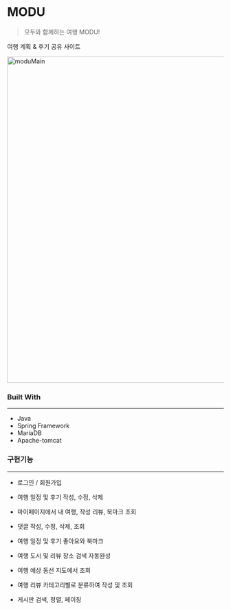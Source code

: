 # MODU

> 모두와 함께하는 여행 MODU!

여행 계획 & 후기 공유 사이트 


<img width="758" alt="moduMain" src="https://user-images.githubusercontent.com/79051126/107883342-da363b80-6f31-11eb-9ac1-76508d9e069c.PNG">


### Built With

------

* Java
* Spring Framework
* MariaDB
* Apache-tomcat

### 구현기능

------

* 로그인 / 회원가입

* 여행 일정 및 후기 작성, 수정, 삭제

* 마이페이지에서 내 여행, 작성 리뷰, 북마크 조회

* 댓글 작성, 수정, 삭제, 조회

* 여행 일정 및 후기 좋아요와 북마크

* 여행 도시 및 리뷰 장소 검색 자동완성

* 여행 예상 동선 지도에서 조회

* 여행 리뷰 카테고리별로 분류하여 작성 및 조회

* 게시판 검색, 정렬, 페이징

  

  
